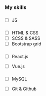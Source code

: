 
### My skills


###
- [ ] JS

###
- [ ] HTML & CSS
- [ ] SCSS & SASS
- [ ] Bootstrap grid

###
- [ ] React.js
- [ ] Vue.js


###
- [ ] MySQL


- [ ] Git & Github



